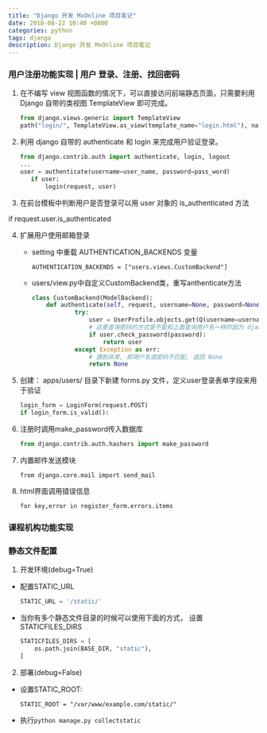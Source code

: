 ```yaml
---
title: "Django 开发 MxOnline 项目笔记"
date: 2018-08-22 10:40 +0800
categories: python
tags: django
description: Django 开发 MxOnline 项目笔记
---
```




### 用户注册功能实现 | 用户 登录、注册、找回密码

1. 在不编写 view 视图函数的情况下，可以直接访问前端静态页面，只需要利用 Django 自带的类视图 TemplateView 即可完成。

   ```python
   from django.views.generic import TemplateView
   path("login/", TemplateView.as_view(template_name="login.html"), name="login")
   ```


2. 利用 django 自带的 authenticate 和 login 来完成用户验证登录。

   ```python
   from django.contrib.auth import authenticate, login, logout
   ...
   user = authenticate(username=user_name, password=pass_word)
      if user:
          login(request, user)
   ```


3. 在前台模板中判断用户是否登录可以用 user 对象的 is_authenticated 方法

  if request.user.is_authenticated 

4. 扩展用户使用邮箱登录

   + setting 中重载 AUTHENTICATION_BACKENDS 变量

     ```
     AUTHENTICATION_BACKENDS = ["users.views.CustomBackend"]
     ```

   + users/view.py中自定义CustomBackend类，重写anthenticate方法

     ```python
     class CustomBackend(ModelBackend):    
         def authenticate(self, request, username=None, password=None, **kwargs):
                 try:
                     user = UserProfile.objects.get(Q(username=username) | Q(email=username))
                     # 这里查询密码的方式是不能和上面查询用户名一样的因为 django 在将密码存储到数据库中是加密的所以不能简单的使用 objects.get(password=password) 来查询,前台 request 传进来的明文 password 是不可能和数据库中加密的 password 匹配的, 所以无法查询不过 因为 UserProfile 继承自 django 的 AbstractUser而 AbstractUser 有一个 check_password 方法, 可以将传进去的明文 password 进行加密处理然后和 user 对象的 password 字段做对比, 验证密码是否和这个用户的密码
                     if user.check_password(password):
                         return user
                 except Exception as err:
                     # 遇到异常, 即用户名或密码不匹配, 返回 None
                     return None
     ```

5. 创建： apps/users/ 目录下新建 forms.py 文件，定义user登录表单字段来用于验证

   ```python
   login_form = LoginForm(request.POST)
   if login_form.is_valid():
   ```

6. 注册时调用make_password传入数据库

   ```python
   from django.contrib.auth.hashers import make_password
   ```

7. 内置邮件发送模块

   ```
   from django.core.mail import send_mail
   ```

8. html界面调用错误信息

   ```
   for key,error in register_form.errors.items
   ```


### 课程机构功能实现



### 静态文件配置

1. 开发环境(debug=True)

* 配置STATIC_URL

  ```python
  STATIC_URL = '/static/'
  ```
* 当你有多个静态文件目录的时候可以使用下面的方式， 设置STATICFILES_DIRS

  ```python
  STATICFILES_DIRS = [
      os.path.join(BASE_DIR, "static"),
  ]
  ```


2. 部署(debug=False)

* 设置STATIC_ROOT:

  ```
  STATIC_ROOT = "/var/www/example.com/static/"
  ```

* 执行`python manage.py collectstatic`
